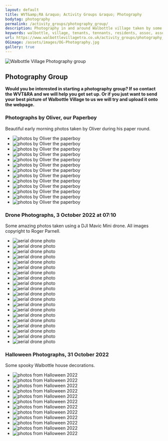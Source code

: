 ```yaml
---
layout: default
title: WVT&amp;RA &raquo; Activity Groups &raquo; Photography
bodytag: photography
permalink: /activity_groups/photography_group/
description: Photography in and around Walbottle village taken by some of our residents.
keywords: walbottle, village, tenants, tennants, residents, assoc, association, newcastle, newcastle upon tyne, ne158, ne15 8, activity group, groups, photography
url: https://www.walbottlevillagetra.co.uk/activity_groups/photography_group/
OGimage: /assets/images/OG-Photography.jpg
gallery: true
---
```

	
<div class="container-fluid">
	<div class="row">
		<div class="mastImg">
			<img src="/assets/images/mastheadImg-photographyGroup.jpg" class="img-responsive" alt="Walbottle Village Photography group"/>
		</div>
	</div>
</div>
<div class="container-fluid groups"> <!-- container-fluid -->
	<div class="row"> <!-- row -->
		<div class="col-sm-1 col-xs-0"></div>
		<div class="col-sm-10 col-xs-12 mainPanel">
			<div class="row"> <!-- row -->
				<div class="col-xs-12">
					<h2>Photography Group</h2>
				</div>
			<div class="col-md-12 col-xs-12">
				<p><strong>Would you be interested in starting a photography group? If so contact the WVT&amp;RA and we will help you get set up.  Or if you just want to send your best picture of Walbottle Village to us we will try and upload it onto the webpage.</strong></p>
				<h3>Photographs by Oliver, our Paperboy</h3>
				<p>Beautiful early morning photos taken by Oliver during his paper round.</p>
				<!-- feature slider -->
				<div class="demo hasActive">
					<ul id="imageGallery" class="gallery list-unstyled">                                    
						<li data-thumb="/assets/images/Oliver/1b5173be-dabf-4090-8ec1-43c07c1f1b9d1.jpg" data-src="/assets/images/Oliver/1b5173be-dabf-4090-8ec1-43c07c1f1b9d1.jpg"><img src="/assets/images/Oliver/1b5173be-dabf-4090-8ec1-43c07c1f1b9d1.jpg" alt="photos by Oliver the paperboy" class="img-responsive" loading="lazy" /></li>
						<li data-thumb="/assets/images/Oliver/4c2910cc-0cda-4e77-9abd-d826c045a9851.jpg" data-src="/assets/images/Oliver/4c2910cc-0cda-4e77-9abd-d826c045a9851.jpg"><img src="/assets/images/Oliver/4c2910cc-0cda-4e77-9abd-d826c045a9851.jpg" alt="photos by Oliver the paperboy" class="img-responsive" loading="lazy" /></li>
						<li data-thumb="/assets/images/Oliver/5afad7b1-9c0e-4d33-ae8b-2db561e6ee7d1.jpg" data-src="/assets/images/Oliver/5afad7b1-9c0e-4d33-ae8b-2db561e6ee7d1.jpg"><img src="/assets/images/Oliver/5afad7b1-9c0e-4d33-ae8b-2db561e6ee7d1.jpg" alt="photos by Oliver the paperboy" class="img-responsive" loading="lazy" /></li>
						<li data-thumb="/assets/images/Oliver/7da2a47c-9031-420a-98cf-0ee5658324441.jpg" data-src="/assets/images/Oliver/7da2a47c-9031-420a-98cf-0ee5658324441.jpg"><img src="/assets/images/Oliver/7da2a47c-9031-420a-98cf-0ee5658324441.jpg" alt="photos by Oliver the paperboy" class="img-responsive" loading="lazy" /></li>
						<li data-thumb="/assets/images/Oliver/741f0021-e11c-47db-a46a-5ef16b63c6091.jpg" data-src="/assets/images/Oliver/741f0021-e11c-47db-a46a-5ef16b63c6091.jpg"><img src="/assets/images/Oliver/741f0021-e11c-47db-a46a-5ef16b63c6091.jpg" alt="photos by Oliver the paperboy" class="img-responsive" loading="lazy" /></li>
						<li data-thumb="/assets/images/Oliver/4142e980-86ad-4a04-b93f-bbb96d2936021.jpg" data-src="/assets/images/Oliver/4142e980-86ad-4a04-b93f-bbb96d2936021.jpg"><img src="/assets/images/Oliver/4142e980-86ad-4a04-b93f-bbb96d2936021.jpg" alt="photos by Oliver the paperboy" class="img-responsive" loading="lazy" /></li>
						<li data-thumb="/assets/images/Oliver/9394c63b-80d6-43bd-9823-b8db9ee0a9d11.jpg" data-src="/assets/images/Oliver/9394c63b-80d6-43bd-9823-b8db9ee0a9d11.jpg"><img src="/assets/images/Oliver/9394c63b-80d6-43bd-9823-b8db9ee0a9d11.jpg" alt="photos by Oliver the paperboy" class="img-responsive" loading="lazy" /></li>
						<li data-thumb="/assets/images/Oliver/344347720_1542137582984717_3017062190229126320_n.jpg" data-src="/assets/images/Oliver/344347720_1542137582984717_3017062190229126320_n.jpg"><img src="/assets/images/Oliver/344347720_1542137582984717_3017062190229126320_n.jpg" alt="photos by Oliver the paperboy" class="img-responsive" loading="lazy" /></li>
						<li data-thumb="/assets/images/Oliver/344564681_1657596918080099_9094522447566645218_n.jpg" data-src="/assets/images/Oliver/344564681_1657596918080099_9094522447566645218_n.jpg"><img src="/assets/images/Oliver/344564681_1657596918080099_9094522447566645218_n.jpg" alt="photos by Oliver the paperboy" class="img-responsive" loading="lazy" /></li>
						<li data-thumb="/assets/images/Oliver/344570369_3413719235564489_8444950840268751753_n.jpg" data-src="/assets/images/Oliver/344570369_3413719235564489_8444950840268751753_n.jpg"><img src="/assets/images/Oliver/344570369_3413719235564489_8444950840268751753_n.jpg" alt="photos by Oliver the paperboy" class="img-responsive" loading="lazy" /></li>
						<li data-thumb="/assets/images/Oliver/344764391_623891462581260_2956264941370672818_n.jpg" data-src="/assets/images/Oliver/344764391_623891462581260_2956264941370672818_n.jpg"><img src="/assets/images/Oliver/344764391_623891462581260_2956264941370672818_n.jpg" alt="photos by Oliver the paperboy" class="img-responsive" loading="lazy" /></li>
						<li data-thumb="/assets/images/Oliver/acd0a450-0412-4918-be34-859b6c8ca3611.jpg" data-src="/assets/images/Oliver/acd0a450-0412-4918-be34-859b6c8ca3611.jpg"><img src="/assets/images/Oliver/acd0a450-0412-4918-be34-859b6c8ca3611.jpg" alt="photos by Oliver the paperboy" class="img-responsive" loading="lazy" /></li>
						<li data-thumb="/assets/images/Oliver/fd734f83-4f17-4431-bee5-bf948057d78a1.jpg" data-src="/assets/images/Oliver/fd734f83-4f17-4431-bee5-bf948057d78a1.jpg"><img src="/assets/images/Oliver/fd734f83-4f17-4431-bee5-bf948057d78a1.jpg" alt="photos by Oliver the paperboy" class="img-responsive" loading="lazy" /></li>
					</ul>
				</div>
				<h3>Drone Photographs, 3 October 2022 at 07:10</h3>
				<p>Some amazing photos taken using a DJI Mavic Mini drone. All images copyright to Roger Parnell.</p>
				<!-- feature slider -->
				<div class="demo hasActive">
					<ul id="imageGallery2" class="gallery list-unstyled">
						<li data-thumb="/assets/images/DJI/Walbottle-sunrise-3-10-22-1.jpg" data-src="/assets/images/DJI/Walbottle-sunrise-3-10-22-1.jpg"><img src="/assets/images/DJI/Walbottle-sunrise-3-10-22-1.jpg" alt="aerial drone photo"  class="img-responsive" loading="lazy"/></li>
						<li data-thumb="/assets/images/DJI/Walbottle-sunrise-3-10-22-2.jpg" data-src="/assets/images/DJI/Walbottle-sunrise-3-10-22-2.jpg"><img src="/assets/images/DJI/Walbottle-sunrise-3-10-22-2.jpg" alt="aerial drone photo"  class="img-responsive" loading="lazy"/></li>
						<li data-thumb="/assets/images/DJI/Walbottle-sunrise-3-10-22-3.jpg" data-src="/assets/images/DJI/Walbottle-sunrise-3-10-22-3.jpg"><img src="/assets/images/DJI/Walbottle-sunrise-3-10-22-3.jpg" alt="aerial drone photo"  class="img-responsive" loading="lazy"/></li>
						<li data-thumb="/assets/images/DJI/Walbottle-sunrise-3-10-22-4.jpg" data-src="/assets/images/DJI/Walbottle-sunrise-3-10-22-4.jpg"><img src="/assets/images/DJI/Walbottle-sunrise-3-10-22-4.jpg" alt="aerial drone photo"  class="img-responsive" loading="lazy"/></li>
						<li data-thumb="/assets/images/DJI/Walbottle-sunrise-3-10-22-5.jpg" data-src="/assets/images/DJI/Walbottle-sunrise-3-10-22-5.jpg"><img src="/assets/images/DJI/Walbottle-sunrise-3-10-22-5.jpg" alt="aerial drone photo"  class="img-responsive" loading="lazy"/></li>
						<li data-thumb="/assets/images/DJI/Walbottle-sunrise-3-10-22-6.jpg" data-src="/assets/images/DJI/Walbottle-sunrise-3-10-22-6.jpg"><img src="/assets/images/DJI/Walbottle-sunrise-3-10-22-6.jpg" alt="aerial drone photo"  class="img-responsive" loading="lazy"/></li>
						<li data-thumb="/assets/images/DJI/Walbottle-sunrise-3-10-22-7.jpg" data-src="/assets/images/DJI/Walbottle-sunrise-3-10-22-7.jpg"><img src="/assets/images/DJI/Walbottle-sunrise-3-10-22-7.jpg" alt="aerial drone photo"  class="img-responsive" loading="lazy"/></li>
						<li data-thumb="/assets/images/DJI/Walbottle-sunrise-3-10-22-8.jpg" data-src="/assets/images/DJI/Walbottle-sunrise-3-10-22-8.jpg"><img src="/assets/images/DJI/Walbottle-sunrise-3-10-22-8.jpg" alt="aerial drone photo"  class="img-responsive" loading="lazy"/></li>
						<li data-thumb="/assets/images/DJI/Walbottle-sunrise-3-10-22-9.jpg" data-src="/assets/images/DJI/Walbottle-sunrise-3-10-22-9.jpg"><img src="/assets/images/DJI/Walbottle-sunrise-3-10-22-9.jpg" alt="aerial drone photo"  class="img-responsive" loading="lazy"/></li>
						<li data-thumb="/assets/images/DJI/Walbottle-sunrise-3-10-22-10.jpg" data-src="/assets/images/DJI/Walbottle-sunrise-3-10-22-10.jpg"><img src="/assets/images/DJI/Walbottle-sunrise-3-10-22-10.jpg" alt="aerial drone photo"  class="img-responsive" loading="lazy"/></li>
						<li data-thumb="/assets/images/DJI/Walbottle-sunrise-3-10-22-11.jpg" data-src="/assets/images/DJI/Walbottle-sunrise-3-10-22-11.jpg"><img src="/assets/images/DJI/Walbottle-sunrise-3-10-22-11.jpg" alt="aerial drone photo"  class="img-responsive" loading="lazy"/></li>
						<li data-thumb="/assets/images/DJI/Walbottle-sunrise-3-10-22-12.jpg" data-src="/assets/images/DJI/Walbottle-sunrise-3-10-22-12.jpg"><img src="/assets/images/DJI/Walbottle-sunrise-3-10-22-12.jpg" alt="aerial drone photo"  class="img-responsive" loading="lazy"/></li>
						<li data-thumb="/assets/images/DJI/Walbottle-sunrise-3-10-22-13.jpg" data-src="/assets/images/DJI/Walbottle-sunrise-3-10-22-13.jpg"><img src="/assets/images/DJI/Walbottle-sunrise-3-10-22-13.jpg" alt="aerial drone photo"  class="img-responsive" loading="lazy"/></li>
						<li data-thumb="/assets/images/DJI/Walbottle-sunrise-3-10-22-14.jpg" data-src="/assets/images/DJI/Walbottle-sunrise-3-10-22-14.jpg"><img src="/assets/images/DJI/Walbottle-sunrise-3-10-22-14.jpg" alt="aerial drone photo"  class="img-responsive" loading="lazy"/></li>
						<li data-thumb="/assets/images/DJI/Walbottle-sunrise-3-10-22-15.jpg" data-src="/assets/images/DJI/Walbottle-sunrise-3-10-22-15.jpg"><img src="/assets/images/DJI/Walbottle-sunrise-3-10-22-15.jpg" alt="aerial drone photo"  class="img-responsive" loading="lazy"/></li>
						<li data-thumb="/assets/images/DJI/Walbottle-sunrise-3-10-22-16.jpg" data-src="/assets/images/DJI/Walbottle-sunrise-3-10-22-16.jpg"><img src="/assets/images/DJI/Walbottle-sunrise-3-10-22-16.jpg" alt="aerial drone photo"  class="img-responsive" loading="lazy"/></li>
						<li data-thumb="/assets/images/DJI/Walbottle-sunrise-3-10-22-17.jpg" data-src="/assets/images/DJI/Walbottle-sunrise-3-10-22-17.jpg"><img src="/assets/images/DJI/Walbottle-sunrise-3-10-22-17.jpg" alt="aerial drone photo"  class="img-responsive" loading="lazy"/></li>
						<li data-thumb="/assets/images/DJI/Walbottle-sunrise-3-10-22-18.jpg" data-src="/assets/images/DJI/Walbottle-sunrise-3-10-22-18.jpg"><img src="/assets/images/DJI/Walbottle-sunrise-3-10-22-18.jpg" alt="aerial drone photo"  class="img-responsive" loading="lazy"/></li>
						<li data-thumb="/assets/images/DJI/Walbottle-sunrise-3-10-22-19.jpg" data-src="/assets/images/DJI/Walbottle-sunrise-3-10-22-19.jpg"><img src="/assets/images/DJI/Walbottle-sunrise-3-10-22-19.jpg" alt="aerial drone photo"  class="img-responsive" loading="lazy"/></li>
						<li data-thumb="/assets/images/DJI/Walbottle-sunrise-3-10-22-20.jpg" data-src="/assets/images/DJI/Walbottle-sunrise-3-10-22-20.jpg"><img src="/assets/images/DJI/Walbottle-sunrise-3-10-22-20.jpg" alt="aerial drone photo"  class="img-responsive" loading="lazy"/></li>
					</ul>
				 </div>
				<h3>Halloween Photographs, 31 October 2022</h3>
				<p>Some spooky Walbottle house decorations.</p>
				<!-- feature slider -->
				<div class="demo hasActive">
					<ul id="imageGallery3" class="gallery list-unstyled">
						<li data-thumb="/assets/images/Halloween2022/IMG_8767.jpg" data-src="/assets/images/Halloween2022/IMG_8767.jpg"><img src="/assets/images/Halloween2022/IMG_8767.jpg" alt="photos from Halloween 2022" class="img-responsive" loading="lazy" /></li>
						<li data-thumb="/assets/images/Halloween2022/IMG_8768.jpg" data-src="/assets/images/Halloween2022/IMG_8768.jpg"><img src="/assets/images/Halloween2022/IMG_8768.jpg" alt="photos from Halloween 2022" class="img-responsive" loading="lazy" /></li>
						<li data-thumb="/assets/images/Halloween2022/IMG_8771.jpg" data-src="/assets/images/Halloween2022/IMG_8771.jpg"><img src="/assets/images/Halloween2022/IMG_8771.jpg" alt="photos from Halloween 2022" class="img-responsive" loading="lazy" /></li>
						<li data-thumb="/assets/images/Halloween2022/IMG_8773.jpg" data-src="/assets/images/Halloween2022/IMG_8773.jpg"><img src="/assets/images/Halloween2022/IMG_8773.jpg" alt="photos from Halloween 2022" class="img-responsive" loading="lazy" /></li>
						<li data-thumb="/assets/images/Halloween2022/IMG_8774.jpg" data-src="/assets/images/Halloween2022/IMG_8774.jpg"><img src="/assets/images/Halloween2022/IMG_8774.jpg" alt="photos from Halloween 2022" class="img-responsive" loading="lazy" /></li>
						<li data-thumb="/assets/images/Halloween2022/IMG_8776.jpg" data-src="/assets/images/Halloween2022/IMG_8776.jpg"><img src="/assets/images/Halloween2022/IMG_8776.jpg" alt="photos from Halloween 2022" class="img-responsive" loading="lazy" /></li>
						<li data-thumb="/assets/images/Halloween2022/IMG_8777.jpg" data-src="/assets/images/Halloween2022/IMG_8777.jpg"><img src="/assets/images/Halloween2022/IMG_8777.jpg" alt="photos from Halloween 2022" class="img-responsive" loading="lazy" /></li>
						<li data-thumb="/assets/images/Halloween2022/IMG_8778.jpg" data-src="/assets/images/Halloween2022/IMG_8778.jpg"><img src="/assets/images/Halloween2022/IMG_8778.jpg" alt="photos from Halloween 2022" class="img-responsive" loading="lazy" /></li>
						<li data-thumb="/assets/images/Halloween2022/IMG_8781.jpg" data-src="/assets/images/Halloween2022/IMG_8781.jpg"><img src="/assets/images/Halloween2022/IMG_8781.jpg" alt="photos from Halloween 2022" class="img-responsive" loading="lazy" /></li>
						<li data-thumb="/assets/images/Halloween2022/IMG_8784.jpg" data-src="/assets/images/Halloween2022/IMG_8784.jpg"><img src="/assets/images/Halloween2022/IMG_8784.jpg" alt="photos from Halloween 2022" class="img-responsive" loading="lazy" /></li>
						<li data-thumb="/assets/images/Halloween2022/IMG_8785.jpg" data-src="/assets/images/Halloween2022/IMG_8785.jpg"><img src="/assets/images/Halloween2022/IMG_8785.jpg" alt="photos from Halloween 2022" class="img-responsive" loading="lazy" /></li>
						<li data-thumb="/assets/images/Halloween2022/IMG_8786.jpg" data-src="/assets/images/Halloween2022/IMG_8786.jpg"><img src="/assets/images/Halloween2022/IMG_8786.jpg" alt="photos from Halloween 2022" class="img-responsive" loading="lazy" /></li>
					</ul>
				</div>
			</div>
		</div> <!-- /row -->
		<div class="col-md-1 col-xs-0"></div>
		</div>
	</div> <!-- /row -->
</div> <!-- /counter-fluid -->

